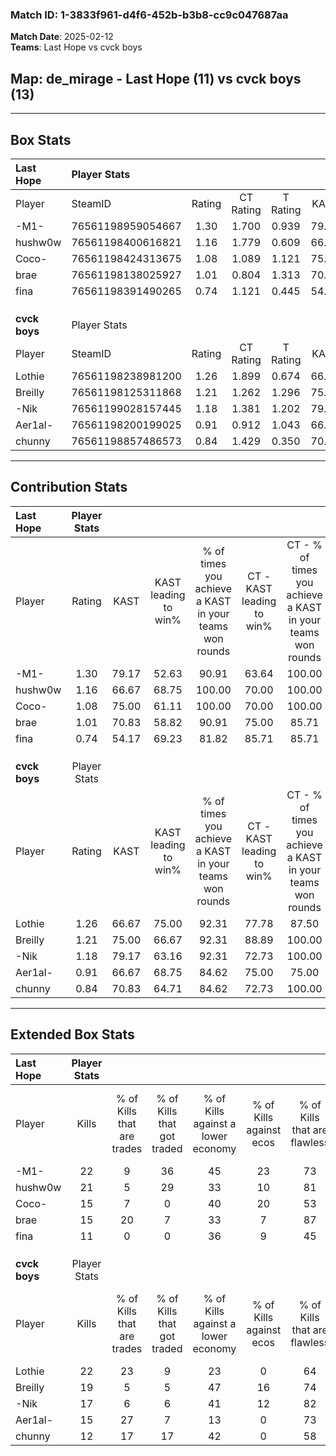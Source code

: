 ### Match ID: 1-3833f961-d4f6-452b-b3b8-cc9c047687aa  
**Match Date**: 2025-02-12  
**Teams**: Last Hope vs cvck boys  

## **Map**: de_mirage - Last Hope (11) vs cvck boys (13)  
---  

## Box Stats  

| **Last Hope** | Player Stats      |        |           |          |       |      |       |         |        |      |     |
| :- | :- | :-: | :-: | :-: | :-: | :-: | :-: | :-: | :-: | :-: | :-: |
| Player        | SteamID           | Rating | CT Rating | T Rating | KAST  | ADR  | Kills | Assists | Deaths | K/D  | HS% |
| -M1-          | 76561198959054667 |  1.30  |   1.700   |  0.939   | 79.17 | 79.0 |  22   |    3    |   18   | 1.22 | 54  |
| hushw0w       | 76561198400616821 |  1.16  |   1.779   |  0.609   | 66.67 | 89.6 |  21   |    3    |   20   | 1.05 | 38  |
| Coco-         | 76561198424313675 |  1.08  |   1.089   |  1.121   | 75.00 | 68.8 |  15   |    5    |   14   | 1.07 | 60  |
| brae          | 76561198138025927 |  1.01  |   0.804   |  1.313   | 70.83 | 76.9 |  15   |    6    |   17   | 0.88 | 66  |
| fina          | 76561198391490265 |  0.74  |   1.121   |  0.445   | 54.17 | 68.6 |  11   |    5    |   16   | 0.69 | 63  |
|               |                   |        |           |          |       |      |       |         |        |      |     |
|               |                   |        |           |          |       |      |       |         |        |      |     |
|               |                   |        |           |          |       |      |       |         |        |      |     |
| **cvck boys** | Player Stats      |        |           |          |       |      |       |         |        |      |     |
| Player        | SteamID           | Rating | CT Rating | T Rating | KAST  | ADR  | Kills | Assists | Deaths | K/D  | HS% |
| Lothie        | 76561198238981200 |  1.26  |   1.899   |  0.674   | 66.67 | 88.3 |  22   |    4    |   17   | 1.29 | 50  |
| Breilly       | 76561198125311868 |  1.21  |   1.262   |  1.296   | 75.00 | 73.5 |  19   |    4    |   15   | 1.27 | 52  |
| -Nik          | 76561199028157445 |  1.18  |   1.381   |  1.202   | 79.17 | 76.6 |  17   |    4    |   15   | 1.13 | 52  |
| Aer1al-       | 76561198200199025 |  0.91  |   0.912   |  1.043   | 66.67 | 70.0 |  15   |    5    |   19   | 0.79 | 46  |
| chunny        | 76561198857486573 |  0.84  |   1.429   |  0.350   | 70.83 | 61.4 |  12   |    9    |   18   | 0.67 | 16  |
---  

## Contribution Stats  

| **Last Hope** | Player Stats |       |                      |                                                        |                           |                                                             |                          |                                                            |
| :- | :-: | :-: | :-: | :-: | :-: | :-: | :-: | :-: |
| Player        |    Rating    | KAST  | KAST leading to win% | % of times you achieve a KAST in your teams won rounds | CT - KAST leading to win% | CT - % of times you achieve a KAST in your teams won rounds | T - KAST leading to win% | T - % of times you achieve a KAST in your teams won rounds |
| -M1-          |     1.30     | 79.17 |        52.63         |                         90.91                          |           63.64           |                           100.00                            |          37.50           |                           75.00                            |
| hushw0w       |     1.16     | 66.67 |        68.75         |                         100.00                         |           70.00           |                           100.00                            |          66.67           |                           100.00                           |
| Coco-         |     1.08     | 75.00 |        61.11         |                         100.00                         |           70.00           |                           100.00                            |          50.00           |                           100.00                           |
| brae          |     1.01     | 70.83 |        58.82         |                         90.91                          |           75.00           |                            85.71                            |          44.44           |                           100.00                           |
| fina          |     0.74     | 54.17 |        69.23         |                         81.82                          |           85.71           |                            85.71                            |          50.00           |                           75.00                            |
|               |              |       |                      |                                                        |                           |                                                             |                          |                                                            |
|               |              |       |                      |                                                        |                           |                                                             |                          |                                                            |
|               |              |       |                      |                                                        |                           |                                                             |                          |                                                            |
| **cvck boys** | Player Stats |       |                      |                                                        |                           |                                                             |                          |                                                            |
| Player        |    Rating    | KAST  | KAST leading to win% | % of times you achieve a KAST in your teams won rounds | CT - KAST leading to win% | CT - % of times you achieve a KAST in your teams won rounds | T - KAST leading to win% | T - % of times you achieve a KAST in your teams won rounds |
| Lothie        |     1.26     | 66.67 |        75.00         |                         92.31                          |           77.78           |                            87.50                            |          71.43           |                           100.00                           |
| Breilly       |     1.21     | 75.00 |        66.67         |                         92.31                          |           88.89           |                           100.00                            |          44.44           |                           80.00                            |
| -Nik          |     1.18     | 79.17 |        63.16         |                         92.31                          |           72.73           |                           100.00                            |          50.00           |                           80.00                            |
| Aer1al-       |     0.91     | 66.67 |        68.75         |                         84.62                          |           75.00           |                            75.00                            |          62.50           |                           100.00                           |
| chunny        |     0.84     | 70.83 |        64.71         |                         84.62                          |           72.73           |                           100.00                            |          50.00           |                           60.00                            |
---  

## Extended Box Stats  

| **Last Hope** | Player Stats |                            |                            |                                    |                         |                              |                                 |        |                             |                                     |                          |                               |                            |
| :- | :-: | :-: | :-: | :-: | :-: | :-: | :-: | :-: | :-: | :-: | :-: | :-: | :-: |
| Player        |    Kills     | % of Kills that are trades | % of Kills that got traded | % of Kills against a lower economy | % of Kills against ecos | % of Kills that are flawless | % of Kills that are close duels | Deaths | % of Deaths that get traded | % of Deaths against a lower economy | % of Deaths against ecos | % of Deaths that are flawless | % of Deaths that are close |
| -M1-          |      22      |             9              |             36             |                 45                 |           23            |              73              |                5                |   18   |              6              |                 33                  |            17            |              72               |             6              |
| hushw0w       |      21      |             5              |             29             |                 33                 |           10            |              81              |                0                |   20   |              5              |                 30                  |            10            |              95               |             0              |
| Coco-         |      15      |             7              |             0              |                 40                 |           20            |              53              |                7                |   14   |              7              |                 29                  |            7             |              64               |             7              |
| brae          |      15      |             20             |             7              |                 33                 |            7            |              87              |                0                |   17   |             12              |                 29                  |            6             |              59               |             18             |
| fina          |      11      |             0              |             0              |                 36                 |            9            |              45              |                0                |   16   |             13              |                 25                  |            6             |              56               |             6              |
|               |              |                            |                            |                                    |                         |                              |                                 |        |                             |                                     |                          |                               |                            |
|               |              |                            |                            |                                    |                         |                              |                                 |        |                             |                                     |                          |                               |                            |
|               |              |                            |                            |                                    |                         |                              |                                 |        |                             |                                     |                          |                               |                            |
| **cvck boys** | Player Stats |                            |                            |                                    |                         |                              |                                 |        |                             |                                     |                          |                               |                            |
| Player        |    Kills     | % of Kills that are trades | % of Kills that got traded | % of Kills against a lower economy | % of Kills against ecos | % of Kills that are flawless | % of Kills that are close duels | Deaths | % of Deaths that get traded | % of Deaths against a lower economy | % of Deaths against ecos | % of Deaths that are flawless | % of Deaths that are close |
| Lothie        |      22      |             23             |             9              |                 23                 |            0            |              64              |                5                |   17   |              6              |                 12                  |            0             |              59               |             6              |
| Breilly       |      19      |             5              |             5              |                 47                 |           16            |              74              |                5                |   15   |             20              |                  7                  |            0             |              80               |             0              |
| -Nik          |      17      |             6              |             6              |                 41                 |           12            |              82              |                6                |   15   |             33              |                 20                  |            0             |              80               |             0              |
| Aer1al-       |      15      |             27             |             7              |                 13                 |            0            |              73              |                7                |   19   |             16              |                 21                  |            0             |              68               |             0              |
| chunny        |      12      |             17             |             17             |                 42                 |            0            |              58              |               17                |   18   |             17              |                 22                  |            0             |              72               |             6              |
